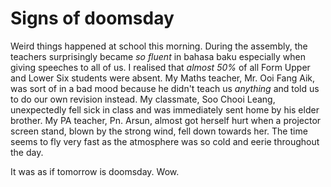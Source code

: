 Signs of doomsday
===

Weird things happened at school this morning. During the assembly, the teachers surprisingly became *so fluent* in <span lang="ms" title="basic Malay language">bahasa baku</span> especially when giving speeches to all of us. I realised that *almost 50%* of all Form Upper and Lower Six students were absent. My Maths teacher, Mr. Ooi Fang Aik, was sort of in a bad mood because he didn't teach us *anything* and told us to do our own revision instead. My classmate, Soo Chooi Leang, unexpectedly fell sick in class and was immediately sent home by his elder brother. My PA teacher, Pn. Arsun, almost got herself hurt when a projector screen stand, blown by the strong wind, fell down towards her. The time seems to fly very fast as the atmosphere was so cold and eerie throughout the day.

It was as if tomorrow is doomsday. Wow.